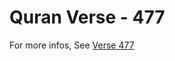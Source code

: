 # Quran Verse - 477 

For more infos, See [Verse 477](https://www.quranbookk.com/quran/search?q=477)